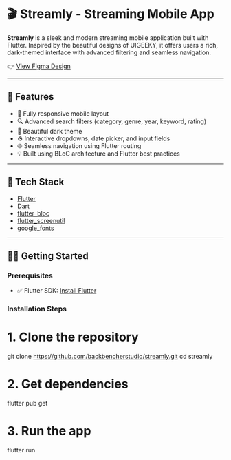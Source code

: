 # 🎬 Streamly - Streaming Mobile App

**Streamly** is a sleek and modern streaming mobile application built with Flutter. Inspired by the beautiful designs of UIGEEKY, it offers users a rich, dark-themed interface with advanced filtering and seamless navigation.

👉 [View Figma Design](https://www.figma.com/design/a8XMOKvuWTozwhyH6rh6gG/susdent864_FO16925B1681_Streaming-Admin-Dashboard_UIGEEKY_-Client-File-?node-id=5264-4418&m=dev)

---

## 🚀 Features

- 📱 Fully responsive mobile layout
- 🔍 Advanced search filters (category, genre, year, keyword, rating)
- 🎨 Beautiful dark theme
- ⚙️ Interactive dropdowns, date picker, and input fields
- 🌐 Seamless navigation using Flutter routing
- 💡 Built using BLoC architecture and Flutter best practices

---

## 🧱 Tech Stack

- [Flutter](https://flutter.dev/)
- [Dart](https://dart.dev/)
- [flutter_bloc](https://pub.dev/packages/flutter_bloc)
- [flutter_screenutil](https://pub.dev/packages/flutter_screenutil)
- [google_fonts](https://pub.dev/packages/google_fonts)

---

## 🧑‍💻 Getting Started

### Prerequisites

- ✅ Flutter SDK: [Install Flutter](https://flutter.dev/docs/get-started/install)

### Installation Steps


# 1. Clone the repository
git clone https://github.com/backbencherstudio/streamly.git
cd streamly

# 2. Get dependencies
flutter pub get

# 3. Run the app
flutter run
